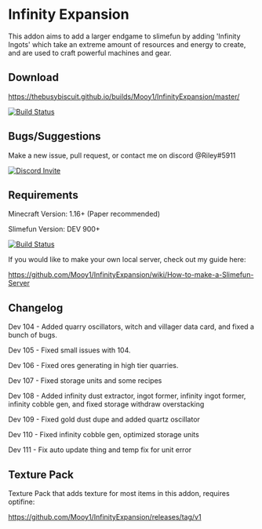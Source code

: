 # Infinity Expansion

This addon aims to add a larger endgame to slimefun by adding 'Infinity Ingots' which take an extreme amount of resources and energy to create, and are used to craft powerful machines and gear.

## Download

https://thebusybiscuit.github.io/builds/Mooy1/InfinityExpansion/master/

[![Build Status](https://thebusybiscuit.github.io/builds/Mooy1/InfinityExpansion/master/badge.svg)](https://thebusybiscuit.github.io/builds/Mooy1/InfinityExpansion/master)

## Bugs/Suggestions

Make a new issue, pull request, or contact me on discord @Riley#5911

<p>
  <a href="https://discord.gg/slimefun">
    <img src="https://discordapp.com/api/guilds/565557184348422174/widget.png?style=banner3" alt="Discord Invite"/>
  </a>
</p>

## Requirements

Minecraft Version: 1.16+ (Paper recommended)

Slimefun Version: DEV 900+

[![Build Status](https://thebusybiscuit.github.io/builds/TheBusyBiscuit/Slimefun4/master/badge.svg)](https://thebusybiscuit.github.io/builds/TheBusyBiscuit/Slimefun4/master/)

If you would like to make your own local server, check out my guide here:

https://github.com/Mooy1/InfinityExpansion/wiki/How-to-make-a-Slimefun-Server

## Changelog

Dev 104 - Added quarry oscillators, witch and villager data card, and fixed a bunch of bugs.

Dev 105 - Fixed small issues with 104.

Dev 106 - Fixed ores generating in high tier quarries.

Dev 107 - Fixed storage units and some recipes

Dev 108 - Added infinity dust extractor, ingot former, infinity ingot former, infinity cobble gen, and fixed storage withdraw overstacking

Dev 109 - Fixed gold dust dupe and added quartz oscillator

Dev 110 - Fixed infinity cobble gen, optimized storage units

Dev 111 - Fix auto update thing and temp fix for unit error

## Texture Pack

Texture Pack that adds texture for most items in this addon, requires optifine:

https://github.com/Mooy1/InfinityExpansion/releases/tag/v1
